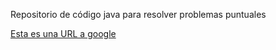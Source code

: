 Repositorio de código java para resolver problemas puntuales

[Esta es una URL a google](https://www.google.com)
